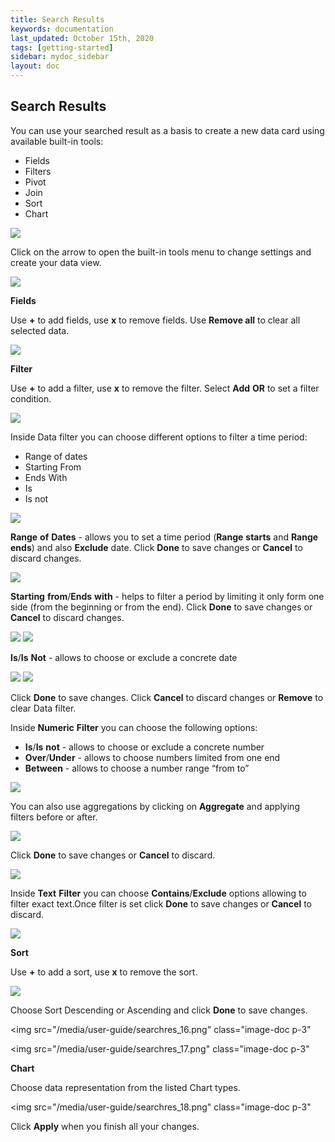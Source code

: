 ```yaml
---
title: Search Results
keywords: documentation
last_updated: October 15th, 2020
tags: [getting-started]
sidebar: mydoc_sidebar
layout: doc
---
```


## Search Results

You can use your searched result as a basis to create a new data card using available built-in tools:
 - Fields
 - Filters
 - Pivot
 - Join
 - Sort
 - Chart
 
<img src="/media/user-guide/searchres_1.png" class="image-doc p-3">

Click on the arrow to open the built-in tools menu to change settings and create your data view.

<img src="/media/user-guide/searchres_2.png" class="image-doc p-3">

**Fields**

Use **+** to add fields, use **х** to remove fields. Use **Remove all** to clear all selected data. 

<img src="/media/user-guide/searchres_3.png" class="image-doc p-3">

**Filter**

Use **+** to add a filter, use **х** to remove the filter. Select **Add** **OR** to set a filter condition. 

<img src="/media/user-guide/searchres_4.png" class="image-doc p-3">

Inside Data filter you can choose different options to filter a time period:

 - Range of dates
 - Starting From
 - Ends With
 - Is
 - Is not

<img src="/media/user-guide/searchres_5.png" class="image-doc p-3">

**Range** **of** **Dates** - allows you to set a time period (**Range** **starts** and **Range** **ends**) and also **Exclude** date. Click **Done** to save changes or **Cancel** to discard changes.

<img src="/media/user-guide/searchres_6.png" class="image-doc p-3">

**Starting** **from**/**Ends** **with** - helps to filter a period by limiting it only form one side (from the beginning or from the end). Click **Done** to save changes or **Cancel** to discard changes.

<img src="/media/user-guide/searchres_7.png" class="image-doc p-3">

<img src="/media/user-guide/searchres_8.png" class="image-doc p-3">

**Is**/**Is** **Not** - allows to choose or exclude a concrete date

<img src="/media/user-guide/searchres_9.png" class="image-doc p-3">

<img src="/media/user-guide/searchres_10.png" class="image-doc p-3">

Click **Done** to save changes. Click **Cancel** to discard changes or **Remove** to clear Data filter.

Inside **Numeric** **Filter** you can choose the following options:
 - **Is**/**Is** **not** - allows to choose or exclude a concrete number
 - **Over**/**Under** - allows to choose numbers limited from one end
 - **Between** - allows to choose a number range “from to”

<img src="/media/user-guide/searchres_11.png" class="image-doc p-3">

You can also use aggregations by clicking on **Aggregate** and applying filters before or after.

<img src="/media/user-guide/searchres_12.png" class="image-doc p-3">

Click **Done** to save changes or **Cancel** to discard.

<img src="/media/user-guide/searchres_13.png" class="image-doc p-3">

Inside **Text** **Filter** you can choose **Contains**/**Exclude** options  allowing to filter exact text.Once filter is set click **Done** to save changes or **Cancel** to discard.

<img src="/media/user-guide/searchres_14.png" class="image-doc p-3">

**Sort**

Use **+** to add a sort, use **х** to remove the sort.

<img src="/media/user-guide/searchres_15.png" class="image-doc p-3">

Choose Sort Descending or Ascending and click **Done** to save changes.

<img src="/media/user-guide/searchres_16.png" class="image-doc p-3" 

<img src="/media/user-guide/searchres_17.png" class="image-doc p-3" 

**Chart**

Choose data representation from the listed Chart types.

<img src="/media/user-guide/searchres_18.png" class="image-doc p-3" 

Click **Apply** when you finish all your changes.














